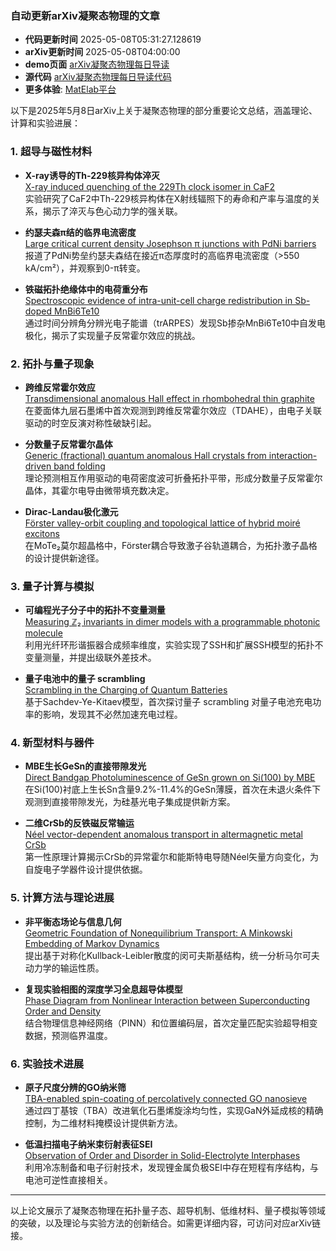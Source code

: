 ### 自动更新arXiv凝聚态物理的文章
  - **代码更新时间** 2025-05-08T05:31:27.128619
  - **arXiv更新时间** 2025-05-08T04:00:00
  - **demo页面** [arXiv凝聚态物理每日导读](https://iopwsy.github.io/arXiv_cond-mat/)
  - **源代码** [arXiv凝聚态物理每日导读代码](https://github.com/iopwsy/arXiv_cond-mat/)
  - **更多体验**: [MatElab平台](https://in.iphy.ac.cn/eln/#/recday)

以下是2025年5月8日arXiv上关于凝聚态物理的部分重要论文总结，涵盖理论、计算和实验进展：

### 1. **超导与磁性材料**
- **X-ray诱导的Th-229核异构体淬灭**  
  [X-ray induced quenching of the 229Th clock isomer in CaF2](https://arxiv.org/abs/2505.03852)  
  实验研究了CaF2中Th-229核异构体在X射线辐照下的寿命和产率与温度的关系，揭示了淬灭与色心动力学的强关联。

- **约瑟夫森π结的临界电流密度**  
  [Large critical current density Josephson π junctions with PdNi barriers](https://arxiv.org/abs/2505.03913)  
  报道了PdNi势垒约瑟夫森结在接近π态厚度时的高临界电流密度（>550 kA/cm²），并观察到0-π转变。

- **铁磁拓扑绝缘体中的电荷重分布**  
  [Spectroscopic evidence of intra-unit-cell charge redistribution in Sb-doped MnBi6Te10](https://arxiv.org/abs/2505.03894)  
  通过时间分辨角分辨光电子能谱（trARPES）发现Sb掺杂MnBi6Te10中自发电极化，揭示了实现量子反常霍尔效应的挑战。

### 2. **拓扑与量子现象**
- **跨维反常霍尔效应**  
  [Transdimensional anomalous Hall effect in rhombohedral thin graphite](https://arxiv.org/abs/2505.03891)  
  在菱面体九层石墨烯中首次观测到跨维反常霍尔效应（TDAHE），由电子关联驱动的时空反演对称性破缺引起。

- **分数量子反常霍尔晶体**  
  [Generic (fractional) quantum anomalous Hall crystals from interaction-driven band folding](https://arxiv.org/abs/2505.04138)  
  理论预测相互作用驱动的电荷密度波可折叠拓扑平带，形成分数量子反常霍尔晶体，其霍尔电导由微带填充数决定。

- **Dirac-Landau极化激元**  
  [Förster valley-orbit coupling and topological lattice of hybrid moiré excitons](https://arxiv.org/abs/2410.03443)  
  在MoTe₂莫尔超晶格中，Förster耦合导致激子谷轨道耦合，为拓扑激子晶格的设计提供新途径。

### 3. **量子计算与模拟**
- **可编程光子分子中的拓扑不变量测量**  
  [Measuring ℤ₂ invariants in dimer models with a programmable photonic molecule](https://arxiv.org/abs/2505.04151)  
  利用光纤环形谐振器合成频率维度，实验实现了SSH和扩展SSH模型的拓扑不变量测量，并提出级联外差技术。

- **量子电池中的量子 scrambling**  
  [Scrambling in the Charging of Quantum Batteries](https://arxiv.org/abs/2409.10590)  
  基于Sachdev-Ye-Kitaev模型，首次探讨量子 scrambling 对量子电池充电功率的影响，发现其不必然加速充电过程。

### 4. **新型材料与器件**
- **MBE生长GeSn的直接带隙发光**  
  [Direct Bandgap Photoluminescence of GeSn grown on Si(100) by MBE](https://arxiv.org/abs/2505.04096)  
  在Si(100)衬底上生长Sn含量9.2%-11.4%的GeSn薄膜，首次在未退火条件下观测到直接带隙发光，为硅基光电子集成提供新方案。

- **二维CrSb的反铁磁反常输运**  
  [Néel vector-dependent anomalous transport in altermagnetic metal CrSb](https://arxiv.org/abs/2412.12882)  
  第一性原理计算揭示CrSb的异常霍尔和能斯特电导随Néel矢量方向变化，为自旋电子学器件设计提供依据。

### 5. **计算方法与理论进展**
- **非平衡态场论与信息几何**  
  [Geometric Foundation of Nonequilibrium Transport: A Minkowski Embedding of Markov Dynamics](https://arxiv.org/abs/2404.11238)  
  提出基于对称化Kullback-Leibler散度的闵可夫斯基结构，统一分析马尔可夫动力学的输运性质。

- **复现实验相图的深度学习全息超导体模型**  
  [Phase Diagram from Nonlinear Interaction between Superconducting Order and Density](https://arxiv.org/abs/2410.06523)  
  结合物理信息神经网络（PINN）和位置编码层，首次定量匹配实验超导相变数据，预测临界温度。

### 6. **实验技术进展**
- **原子尺度分辨的GO纳米筛**  
  [TBA-enabled spin-coating of percolatively connected GO nanosieve](https://arxiv.org/abs/2505.04454)  
  通过四丁基铵（TBA）改进氧化石墨烯旋涂均匀性，实现GaN外延成核的精确控制，为二维材料掩模设计提供新方法。

- **低温扫描电子纳米束衍射表征SEI**  
  [Observation of Order and Disorder in Solid-Electrolyte Interphases](https://arxiv.org/abs/2505.03956)  
  利用冷冻制备和电子衍射技术，发现锂金属负极SEI中存在短程有序结构，与电池可逆性直接相关。

---

以上论文展示了凝聚态物理在拓扑量子态、超导机制、低维材料、量子模拟等领域的突破，以及理论与实验方法的创新结合。如需更详细内容，可访问对应arXiv链接。